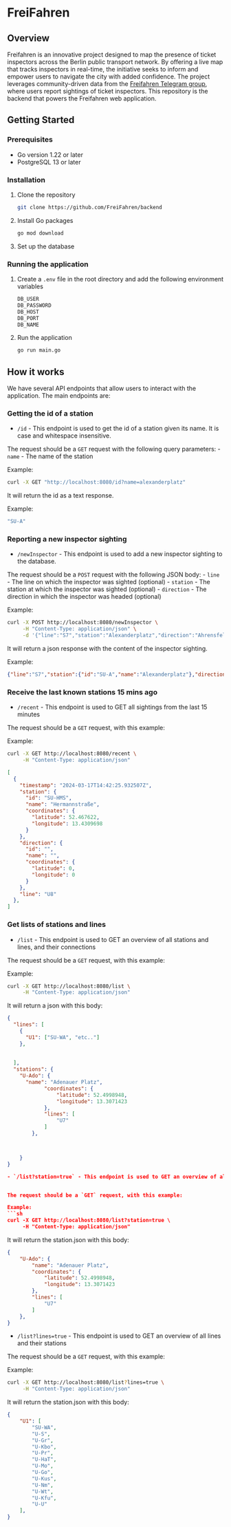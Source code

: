 # FreiFahren

## Overview

Freifahren is an innovative project designed to map the presence of ticket inspectors across the Berlin public transport network. By offering a live map that tracks inspectors in real-time, the initiative seeks to inform and empower users to navigate the city with added confidence. The project leverages community-driven data from the [Freifahren Telegram group](https://t.me/freifahren_BE), where users report sightings of ticket inspectors. This repository is the backend that powers the Freifahren web application.

## Getting Started

### Prerequisites

- Go version 1.22 or later
- PostgreSQL 13 or later

### Installation

1. Clone the repository
   ```sh
   git clone https://github.com/FreiFahren/backend
    ```

2. Install Go packages
    ```sh
    go mod download
    ```

3. Set up the database

### Running the application

1. Create a `.env` file in the root directory and add the following environment variables
    ```sh
    DB_USER
    DB_PASSWORD
    DB_HOST
    DB_PORT  
    DB_NAME
    ```

2. Run the application
    ```sh
    go run main.go
    ```

## How it works

We have several API endpoints that allow users to interact with the application. The main endpoints are:

### Getting the id of a station

- `/id` - This endpoint is used to get the id of a station given its name. It is case and whitespace insensitive.

The request should be a `GET` request with the following query parameters:
    - `name` - The name of the station

Example:
```sh
curl -X GET "http://localhost:8080/id?name=alexanderplatz"
```

It will return the id as a text response.

Example:
```sh
"SU-A"
```

### Reporting a new inspector sighting

- `/newInspector` - This endpoint is used to add a new inspector sighting to the database.

The request should be a `POST` request with the following JSON body:
    - `line` - The line on which the inspector was sighted (optional)
    - `station` - The station at which the inspector was sighted (optional)
    - `direction` - The direction in which the inspector was headed (optional)

Example:
```sh
curl -X POST http://localhost:8080/newInspector \
     -H "Content-Type: application/json" \
     -d '{"line":"S7","station":"Alexanderplatz","direction":"Ahrensfelde"}'
```

It will return a json response with the content of the inspector sighting.

Example:
```json
{"line":"S7","station":{"id":"SU-A","name":"Alexanderplatz"},"direction":{"id":"S-Ah","name":"Ahrensfelde"}}
```

### Receive the last known stations 15 mins ago

- `/recent` - This endpoint is used to GET all sightings from the last 15 minutes

The request should be a `GET` request, with this example:

Example:
```sh
curl -X GET http://localhost:8080/recent \
     -H "Content-Type: application/json" 

```

```json
[
  {
    "timestamp": "2024-03-17T14:42:25.932507Z",
    "station": {
      "id": "SU-HMS",
      "name": "Hermannstraße",
      "coordinates": {
        "latitude": 52.467622,
        "longitude": 13.4309698
      }
    },
    "direction": {
      "id": "",
      "name": "",
      "coordinates": {
        "latitude": 0,
        "longitude": 0
      }
    },
    "line": "U8"
  },
]

```



### Get lists of stations and lines

- `/list` - This endpoint is used to GET an overview of all stations and lines, and their connections


The request should be a `GET` request, with this example:

Example:
```sh
curl -X GET http://localhost:8080/list \
     -H "Content-Type: application/json" 
```
It will return a json with this body:
```json
{
  "lines": [
    {
      "U1": ["SU-WA", "etc.."]
    },
    
    
  ],
  "stations": {
    "U-Ado": {
      "name": "Adenauer Platz",
            "coordinates": {
                "latitude": 52.4998948,
                "longitude": 13.3071423
            },
            "lines": [
                "U7"
            ]
        },



    }
}

- `/list?station=true` - This endpoint is used to GET an overview of all stations and their connections


The request should be a `GET` request, with this example:

Example:
```sh
curl -X GET http://localhost:8080/list?station=true \
     -H "Content-Type: application/json" 
```
It will return the station.json with this body:

```json
{
    "U-Ado": {
        "name": "Adenauer Platz",
        "coordinates": {
            "latitude": 52.4998948,
            "longitude": 13.3071423
        },
        "lines": [
            "U7"
        ]
    },
}
```

- `/list?lines=true` - This endpoint is used to GET an overview of all lines and their stations


The request should be a `GET` request, with this example:

Example:
```sh
curl -X GET http://localhost:8080/list?lines=true \
     -H "Content-Type: application/json" 
```
It will return the station.json with this body:

```json
{
    "U1": [
        "SU-WA",
        "U-S",
        "U-Gr",
        "U-Kbo",
        "U-Pr",
        "U-HaT",
        "U-Mo",
        "U-Go",
        "U-Kus",
        "U-Nm",
        "U-Wt",
        "U-Kfu",
        "U-U"
    ],
}
```